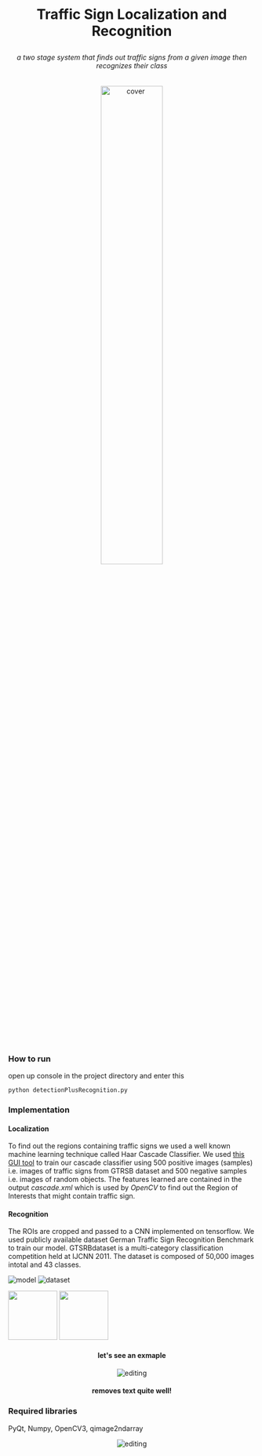<h1 align="center">
<p>Traffic Sign Localization and Recognition
</h1>
<h6 align="center">
<p>a two stage system that finds out traffic signs from a given image then recognizes their class
  
</h3>

<p align="center">
 <img alt="cover" src="https://github.com/Zedd1558/traffic-sign-recognition-tutorial-code/blob/master/documentation/overview.jpg" height="50%" width="50%">
</p>


### How to run
open up console in the project directory and enter this 
```
python detectionPlusRecognition.py
```

### Implementation
#### Localization 
To find out the regions containing traffic signs we used a
well known machine learning technique called Haar Cascade
Classifier. 
We used <a href="https://amin-ahmadi.com/cascade-trainer-gui/">this GUI tool</a> to train our cascade classifier using 500 positive images (samples) i.e. images of traffic signs from GTRSB dataset and 500 negative samples i.e. images of random objects. The features learned are contained in the output *cascade.xml* which is used by *OpenCV* to find out the Region of Interests that might contain traffic sign.
#### Recognition
The ROIs are cropped and passed to a CNN implemented on tensorflow. We  used publicly available dataset German Traffic Sign Recognition Benchmark to train our model. GTSRBdataset  is  a  multi-category  classification  competition  held  at IJCNN  2011.  The  dataset  is  composed  of  50,000  images  intotal and 43 classes. 

![model](mode_architecture.jpg "model architecture") ![dataset](data.png "samples from dataset")

<p float="left">
  <img src="https://github.com/Zedd1558/traffic-sign-recognition-tutorial-code/blob/master/documentation/model_architecture.jpg" width="100" />
  <img src="https://github.com/Zedd1558/traffic-sign-recognition-tutorial-code/blob/master/documentation/data.png" width="100" /> 
</p>


<h4 align="center">
<p>let's see an exmaple
</h4>
<p align="center">
 <img alt="editing" src="">
</p>
<h4 align="center">
<p>removes text quite well!
</h4>

### Required libraries
PyQt, Numpy, OpenCV3, qimage2ndarray

<p align="center">
 <img alt="editing" src="https://github.com/Zedd1558/traffic-sign-recognition-tutorial-code/blob/master/documentation/best_model_confusion_matrix.png">
</p>


